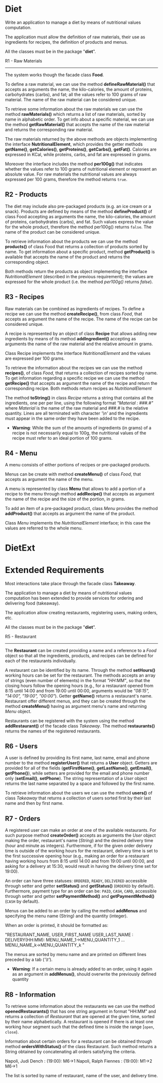 Diet
====

Write an application to manage a diet by means of nutritional values computation.

The application must allow the definition of raw materials, their use as ingredients for recipes, the definition of products and menus.

All the classes must be in the package "**diet**".

R1 - Raw Materials  

---------------------

The system works though the facade class **Food**.

To define a raw material, we can use the method **defineRawMaterial()** that accepts as arguments the name, the kilo-calories, the amount of proteins, carbohydrates (carbs), and fat; all the values refer to 100 grams of raw material. The name of the raw material can be considered unique.

To retrieve some information about the raw materials we can use the method **rawMaterials()** which returns a list of raw materials, sorted by name in alphabetic order. To get info about a specific material, we can use the method **getRawMaterial()** that accepts the name of the raw material and returns the corresponding raw material.

The raw materials returned by the above methods are objects implementing the interface **NutritionalElement**, which provides the getter methods **getName()**, **getCalories()**, **getProteins()**, **getCarbs()**, **getFat()**. Calories are expressed in KCal, while proteins, carbs, and fat are expressed in grams.

Moreover the interface includes the method **per100g()** that indicates whether the values refer to 100 grams of nutritional element or represent an absolute value. For raw materials the nutritional values are always expressed per 100 grams, therefore the method returns `true`.

R2 - Products
-------------

The diet may include also pre-packaged products (e.g. an ice cream or a snack). Products are defined by means of the method **defineProduct()** of class Food accepting as arguments the name, the kilo-calories, the amount of proteins, carbohydrates (carbs), and fat. Such values express the value for the whole product, therefore the method per100g() returns `false`. The name of the product can be considered unique.

To retrieve information about the products we can use the method **products()** of class Food that returns a collection of products sorted by name. To get information about a specific product, method **getProduct()** is available that accepts the name of the product and returns the corresponding object.

Both methods return the products as object implementing the interface _NutritionalElement_ (described in the previous requirement); the values are expressed for the whole product (i.e. the method _per100g()_ returns _false_).

R3 - Recipes
------------

Raw materials can be combined as ingredients of recipes. To define a recipe we can use the method **createRecipe()**, from class _Food_, that accepts as argument the name of the recipe. The name of the recipe can be considered unique.

A recipe is represented by an object of class **Recipe** that allows adding new ingredients by means of its method **addIngredient()** accepting as arguments the name of the raw material and the relative amount in grams.

Class Recipe implements the interface _NutritionalElement_ and the values are expressed per 100 grams.

To retrieve the information about the recipes we can use the method **recipes()**, of class _Food_, that returns a collection of recipes sorted by name. To get information regarding a specific recipe we can use the method **getRecipe()** that accepts as argument the name of the recipe and return the corresponding recipe. Both methods return recipes as _NutritionalElement_

The method **toString()** in class _Recipe_ returns a string that contains all the ingredients, one per per line, using the following format _"Material : ###.#"_ where _Material_ is the name of the raw material and _###.#_ is the relative quantity. Lines are all terminated with character _'\\n'_ and the ingredients must appear in the same order they have been added to the recipe.

*   **Warning**: While the sum of the amounts of ingredients (in grams) of a recipe is not necessarily equal to 100g, the nutritional values of the recipe must refer to an ideal portion of 100 grams.

R4 - Menu
---------

A menu consists of either portions of recipes or pre-packaged products.

Menus can be create with method **createMenu()** of class _Food_, that accepts as argument the name of the menu.

A menu is represented by class **Menu** that allows to add a portion of a recipe to the menu through method **addRecipe()** that accepts as argument the name of the recipe and the size of the portion, in grams.

To add an item of a pre-packaged product, class _Menu_ provides the method **addProduct()** that accepts as argument the name of the product.

Class _Menu_ implements the _NutritionalElement_ interface; in this case the values are referred to the whole menu.

DietExt
=======

Extended Requirements
=====================

Most interactions take place through the facade class **Takeaway**.

The application to manage a diet by means of nutritional values computation has been extended to provide services for ordering and delivering food (takeaway).

The application allow creating restaurants, registering users, making orders, etc.

All the classes must be in the package "**diet**".

R5 - Restaurant  

------------------

The **Restaurant** can be created providing a name and a reference to a _Food_ object so that all the ingredients, products, and recipes can be defined for each of the restaurants individually.

A restaurant can be identified by its name. Through the method **setHours()** working hours can be set for the restaurant. The methods accepts an array of strings (even number of elements) in the format _"HH:MM"_, so that the closing hours follow the opening hours (e.g., for a restaurant opened from 8:15 until 14:00 and from 19:00 until 00:00, arguments would be _"08:15", "14:00", "19:00", "00:00"_). Getter **getName()** returns a restaurant's name. Restaurant offer different menus, and they can be created through the method **createMenu()** having as argument menu's name and returning _Menu_ object.

Restaurants can be registered with the system using the method **addRestaurant()** of the facade class _Takeaway_. The method **restaurants()** returns the names of the registered restaurants.

R6 - Users
----------

A user is defined by providing its first name, last name, email and phone number to the method **registerUser()** that returns a **User** object. Getters are provided for all of the fields (**getFirstName()**, **getLastName()**, **getEmail()**, **getPhone()**), while setters are provided for the email and phone number only (**setEmail()**, **setPhone**). The string representation of a _User_ object returns the last name separated by a space and followed by the first name.

To retrieve information about the users we can use the method **users()** of class _Takeaway_ that returns a collection of users sorted first by their last name and then by first name.

R7 - Orders
-----------

A registered user can make an order at one of the available restaurants. For such purpose method **createOrder()** accepts as arguments the _User_ object making the order, restaurant's name (_String_) and the desired delivery time (hour and minute as integers). Furthermore, if for the given order delivery time is outside of the working hours for the restaurant, delivery time is set to the first successive opening hour (e.g., making an order for a restaurant having working hours from 8:15 until 14:00 and from 19:00 until 00:00, and asking for a delivery at 15:30, would result in having the delivery time set for 19:00).

An order can have three statuses: `ORDERED`, `READY`, `DELIVERED` accessible through setter and getter **setStatus()** and **getStatus()** (`ORDERED` by default). Furthermore, payment type for an order can be: `PAID`, `CASH`, `CARD`, accessible through setter and getter **setPaymentMethod()** and **getPaymentMethod()** (`CASH` by default).

Menus can be added to an order by calling the method **addMenus** and specifying the menu name (String) and the quantity (integer).

When an order is printed, it should be formatted as:

"RESTAURANT\_NAME, USER\_FIRST\_NAME USER\_LAST\_NAME : DELIVERY(HH:MM):
	MENU\_NAME\_1->MENU\_QUANTITY\_1
	...
	MENU\_NAME\_k->MENU\_QUANTITY\_k
"

The menus are sorted by menu name and are printed on different lines preceded by a tab (_'\\t'_).

*   **Warning**: If a certain menu is already added to an order, using it again as an argument in **addMenus()**, should overwrite the previously defined quantity

R8 - Information
----------------

To retrieve some information about the restaurants we can use the method **openedRestaurants()** that has one string argument in format "HH:MM" and returns a collection of _Restaurant_ that are opened at the given time, sorted by their name alphabetically. A restaurant is opened if there is at least one working hour segment such that the defined time is inside the range \[`open`, `close`).

Information about certain orders for a restaurant can be obtained through method **ordersWithStatus()** of the class Restaurant. Such method returns a String obtained by concatenating all orders satisfying the criteria.

Napoli, Judi Dench : (19:00):
	M6->1
Napoli, Ralph Fiennes : (19:00):
	M1->2
	M6->1

The list is sorted by name of restaurant, name of the user, and delivery time.
